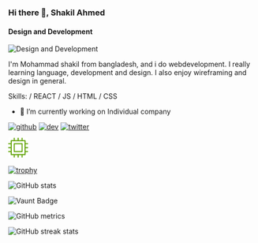 ### Hi there 👋, Shakil Ahmed
#### Design and Development
![Design and Development](https://pbs.twimg.com/profile_banners/1360450975794950146/1721293226/1080x360)

I'm Mohammad shakil from bangladesh, and i do webdevelopment. I really learning language, development and design. I also enjoy wireframing and design in general. 

Skills: / REACT / JS / HTML / CSS

- 🔭 I’m currently working on Individual company 


[<img src='https://cdn.jsdelivr.net/npm/simple-icons@3.0.1/icons/github.svg' alt='github' height='40'>](https://github.com/shakilahmed6652)  [<img src='https://cdn.jsdelivr.net/npm/simple-icons@3.0.1/icons/dev-dot-to.svg' alt='dev' height='40'>](https://dev.to/shakilahmed6652)  [<img src='https://cdn.jsdelivr.net/npm/simple-icons@3.0.1/icons/twitter.svg' alt='twitter' height='40'>](https://twitter.com/@ShakilA23505349)  

<a href='https://docs.github.com/en/developers'><img src='https://raw.githubusercontent.com/acervenky/animated-github-badges/master/assets/devbadge.gif' width='40' height='40'></a> 

[![trophy](https://github-profile-trophy.vercel.app/?username=shakilahmed6652)](https://github.com/ryo-ma/github-profile-trophy)

![GitHub stats](https://github-readme-stats.vercel.app/api?username=shakilahmed6652&show_icons=true)  

![Vaunt Badge](https://api.vaunt.dev/v1/github/entities/shakilahmed6652/contributions?format=svg&private=false)  

![GitHub metrics](https://metrics.lecoq.io/shakilahmed6652)  

![GitHub streak stats](https://streak-stats.demolab.com/?user=shakilahmed6652)  

